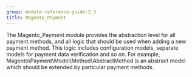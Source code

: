 ```yaml
---
group: module-reference-guide-2_3
title: Magento_Payment
---
```


The Magento_Payment module provides the abstraction level for all payment methods, and all logic that should be used when adding a new payment method. This logic includes configuration models, separate models for payment data verification and so on.
For example, Magento\Payment\Model\Method\AbstractMethod is an abstract model which should be extended by particular payment methods.


